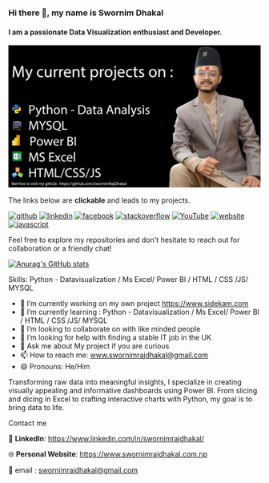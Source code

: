 ### Hi there 👋, my name is Swornim Dhakal
#### I am a passionate Data Visualization enthusiast and Developer.
![I am a passionate Data Visualization enthusiast and Developer.](https://github.com/SwornimRajDhakal/SwornimRajDhakal/blob/main/banner%20github.jpg)



The links below are **clickable** and leads to my projects.

[<img src='https://cdn.jsdelivr.net/npm/simple-icons@3.0.1/icons/github.svg' alt='github' height='40'>](https://github.com/SwornimRajDhakal)  [<img src='https://cdn.jsdelivr.net/npm/simple-icons@3.0.1/icons/linkedin.svg' alt='linkedin' height='40'>](https://www.linkedin.com/in/swornimrajdhakal//)  [<img src='https://cdn.jsdelivr.net/npm/simple-icons@3.0.1/icons/facebook.svg' alt='facebook' height='40'>](https://www.facebook.com/https://www.facebook.com/sidekam/)  [<img src='https://cdn.jsdelivr.net/npm/simple-icons@3.0.1/icons/stackoverflow.svg' alt='stackoverflow' height='40'>](https://stackoverflow.com/users/14188307/swornim-raj-dhakal)  [<img src='https://cdn.jsdelivr.net/npm/simple-icons@3.0.1/icons/youtube.svg' alt='YouTube' height='40'>](https://www.youtube.com/channel/@sidekam8412)  [<img src='https://cdn.jsdelivr.net/npm/simple-icons@3.0.1/icons/icloud.svg' alt='website' height='40'>](https://www.swornimrajdhakal.com.np)  [<img src='https://cdn.jsdelivr.net/npm/simple-icons@3.0.1/icons/javascript.svg' alt='javascript' height='40'>](https://www.sidekam.com)  

Feel free to explore my repositories and don't hesitate to reach out for collaboration or a friendly chat!

[![Anurag's GitHub stats](https://github-readme-stats.vercel.app/api?username=SwornimRajDhakal)](https://github.com/SwornimRajDhakal/github-readme-stats)


Skills: Python - Datavisualization / Ms Excel/ Power BI / HTML / CSS /JS/ MYSQL
<essembly>
- 🔭 I’m currently working on my own project https://www.sidekam.com 
- 🌱 I’m currently learning : Python - Datavisualization / Ms Excel/ Power BI / HTML / CSS /JS/ MYSQL 
- 👯 I’m looking to collaborate on with like minded people 
- 🤔 I’m looking for help with finding a stable IT job in the UK 
- 💬 Ask me about My project if you are curious 
- 📫 How to reach me: www.swornimrajdhakal@gmail.com 
- 😄 Pronouns: He/Him
</essembly>

Transforming raw data into meaningful insights, I specialize in creating visually appealing and informative dashboards using Power BI. From slicing and dicing in Excel to crafting interactive charts with Python, my goal is to bring data to life.



Contact me 

💼 **LinkedIn**: https://www.linkedin.com/in/swornimrajdhakal/


🌐 **Personal Website**:  https://www.swornimrajdhakal.com.np

📧 email : swornimrajdhakal@gmail.com
